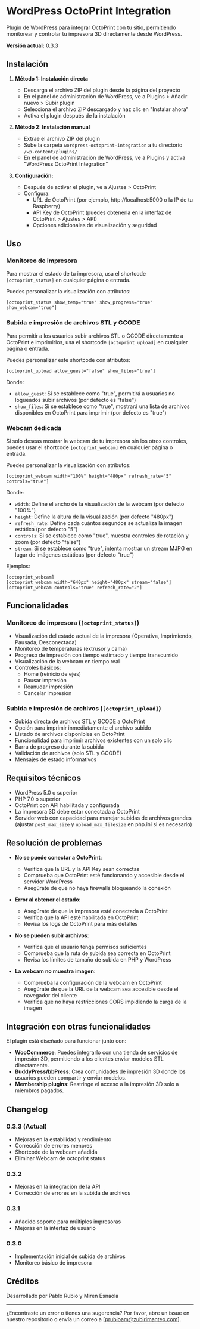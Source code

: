 # WordPress OctoPrint Integration

Plugin de WordPress para integrar OctoPrint con tu sitio, permitiendo monitorear y controlar tu impresora 3D directamente desde WordPress.

**Versión actual:** 0.3.3

## Instalación

1. **Método 1: Instalación directa**
   - Descarga el archivo ZIP del plugin desde la página del proyecto
   - En el panel de administración de WordPress, ve a Plugins > Añadir nuevo > Subir plugin
   - Selecciona el archivo ZIP descargado y haz clic en "Instalar ahora"
   - Activa el plugin después de la instalación

2. **Método 2: Instalación manual**
   - Extrae el archivo ZIP del plugin
   - Sube la carpeta `wordpress-octoprint-integration` a tu directorio `/wp-content/plugins/`
   - En el panel de administración de WordPress, ve a Plugins y activa "WordPress OctoPrint Integration"

3. **Configuración:**
   - Después de activar el plugin, ve a Ajustes > OctoPrint
   - Configura:
     - URL de OctoPrint (por ejemplo, http://localhost:5000 o la IP de tu Raspberry)
     - API Key de OctoPrint (puedes obtenerla en la interfaz de OctoPrint > Ajustes > API)
     - Opciones adicionales de visualización y seguridad

## Uso

### Monitoreo de impresora

Para mostrar el estado de tu impresora, usa el shortcode `[octoprint_status]` en cualquier página o entrada.

Puedes personalizar la visualización con atributos:

```
[octoprint_status show_temp="true" show_progress="true" show_webcam="true"]
```

### Subida e impresión de archivos STL y GCODE

Para permitir a los usuarios subir archivos STL o GCODE directamente a OctoPrint e imprimirlos, usa el shortcode `[octoprint_upload]` en cualquier página o entrada.

Puedes personalizar este shortcode con atributos:

```
[octoprint_upload allow_guest="false" show_files="true"]
```

Donde:
- `allow_guest`: Si se establece como "true", permitirá a usuarios no logueados subir archivos (por defecto es "false")
- `show_files`: Si se establece como "true", mostrará una lista de archivos disponibles en OctoPrint para imprimir (por defecto es "true")

### Webcam dedicada

Si solo deseas mostrar la webcam de tu impresora sin los otros controles, puedes usar el shortcode `[octoprint_webcam]` en cualquier página o entrada.

Puedes personalizar la visualización con atributos:

```
[octoprint_webcam width="100%" height="480px" refresh_rate="5" controls="true"]
```

Donde:
- `width`: Define el ancho de la visualización de la webcam (por defecto "100%")
- `height`: Define la altura de la visualización (por defecto "480px")
- `refresh_rate`: Define cada cuántos segundos se actualiza la imagen estática (por defecto "5")
- `controls`: Si se establece como "true", muestra controles de rotación y zoom (por defecto "false")
- `stream`: Si se establece como "true", intenta mostrar un stream MJPG en lugar de imágenes estáticas (por defecto "true")

Ejemplos:
```
[octoprint_webcam] 
[octoprint_webcam width="640px" height="480px" stream="false"] 
[octoprint_webcam controls="true" refresh_rate="2"]
```

## Funcionalidades

### Monitoreo de impresora (`[octoprint_status]`)
- Visualización del estado actual de la impresora (Operativa, Imprimiendo, Pausada, Desconectada)
- Monitoreo de temperaturas (extrusor y cama)
- Progreso de impresión con tiempo estimado y tiempo transcurrido
- Visualización de la webcam en tiempo real
- Controles básicos:
  - Home (reinicio de ejes)
  - Pausar impresión
  - Reanudar impresión
  - Cancelar impresión

### Subida e impresión de archivos (`[octoprint_upload]`)
- Subida directa de archivos STL y GCODE a OctoPrint
- Opción para imprimir inmediatamente el archivo subido
- Listado de archivos disponibles en OctoPrint
- Funcionalidad para imprimir archivos existentes con un solo clic
- Barra de progreso durante la subida
- Validación de archivos (solo STL y GCODE)
- Mensajes de estado informativos

## Requisitos técnicos

- WordPress 5.0 o superior
- PHP 7.0 o superior
- OctoPrint con API habilitada y configurada
- La impresora 3D debe estar conectada a OctoPrint
- Servidor web con capacidad para manejar subidas de archivos grandes (ajustar `post_max_size` y `upload_max_filesize` en php.ini si es necesario)

## Resolución de problemas

- **No se puede conectar a OctoPrint**: 
  - Verifica que la URL y la API Key sean correctas
  - Comprueba que OctoPrint esté funcionando y accesible desde el servidor WordPress
  - Asegúrate de que no haya firewalls bloqueando la conexión

- **Error al obtener el estado**: 
  - Asegúrate de que la impresora esté conectada a OctoPrint
  - Verifica que la API esté habilitada en OctoPrint
  - Revisa los logs de OctoPrint para más detalles

- **No se pueden subir archivos**: 
  - Verifica que el usuario tenga permisos suficientes
  - Comprueba que la ruta de subida sea correcta en OctoPrint
  - Revisa los límites de tamaño de subida en PHP y WordPress

- **La webcam no muestra imagen**: 
  - Comprueba la configuración de la webcam en OctoPrint
  - Asegúrate de que la URL de la webcam sea accesible desde el navegador del cliente
  - Verifica que no haya restricciones CORS impidiendo la carga de la imagen

## Integración con otras funcionalidades

El plugin está diseñado para funcionar junto con:

- **WooCommerce**: Puedes integrarlo con una tienda de servicios de impresión 3D, permitiendo a los clientes enviar modelos STL directamente.
- **BuddyPress/bbPress**: Crea comunidades de impresión 3D donde los usuarios pueden compartir y enviar modelos.
- **Membership plugins**: Restringe el acceso a la impresión 3D solo a miembros pagados.

## Changelog

### 0.3.3 (Actual)
- Mejoras en la estabilidad y rendimiento
- Corrección de errores menores
- Shortcode de la webcam añadida
- Eliminar Webcam de octoprint status

### 0.3.2
- Mejoras en la integración de la API
- Corrección de errores en la subida de archivos

### 0.3.1
- Añadido soporte para múltiples impresoras
- Mejoras en la interfaz de usuario

### 0.3.0
- Implementación inicial de subida de archivos
- Monitoreo básico de impresora

## Créditos

Desarrollado por Pablo Rubio y Miren Esnaola

---

¿Encontraste un error o tienes una sugerencia? Por favor, abre un issue en nuestro repositorio o envía un correo a [prubioam@zubirimanteo.com].
